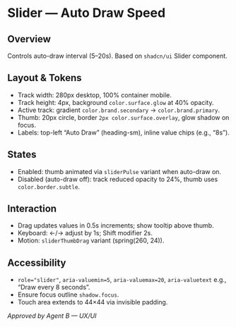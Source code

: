 # Slider — Auto Draw Speed

## Overview
Controls auto-draw interval (5–20s). Based on `shadcn/ui` Slider component.

## Layout & Tokens
- Track width: 280px desktop, 100% container mobile.
- Track height: 4px, background `color.surface.glow` at 40% opacity.
- Active track: gradient `color.brand.secondary` → `color.brand.primary`.
- Thumb: 20px circle, border `2px color.surface.overlay`, glow shadow on focus.
- Labels: top-left “Auto Draw” (heading-sm), inline value chips (e.g., “8s”).

## States
- Enabled: thumb animated via `sliderPulse` variant when auto-draw on.
- Disabled (auto-draw off): track reduced opacity to 24%, thumb uses `color.border.subtle`.

## Interaction
- Drag updates values in 0.5s increments; show tooltip above thumb.
- Keyboard: ←/→ adjust by 1s; Shift modifier 2s.
- Motion: `sliderThumbDrag` variant (spring(260, 24)).

## Accessibility
- `role="slider"`, `aria-valuemin=5`, `aria-valuemax=20`, `aria-valuetext` e.g., “Draw every 8 seconds”.
- Ensure focus outline `shadow.focus`.
- Touch area extends to 44×44 via invisible padding.

_Approved by Agent B — UX/UI_
